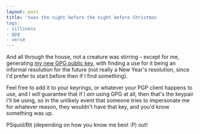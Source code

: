 ```yaml
---
layout: post
title: 'twas the night before the night before Christmas
tags:
- silliness
- gpg
- verse
---
```


And all through the house, not a creature was stirring - except for me,
generating [my new GPG public key][1], with finding a use for it being an
informal resolution for the future (not really a New Year's resolution,
since I'd prefer to start before then if I find something).

Feel free to add it to your keyrings, or whatever your PGP client happens to
use, and I *will* guarantee that if I *am* using GPG at all, then that's the
keypair I'll be using, so in the unlikely event that someone tries to
impersonate me for whatever reason, they wouldn't have that key, and you'd
know something was up.

PSquid/Bit (depending on how you know me best :P) out!


[1]: /gpg
